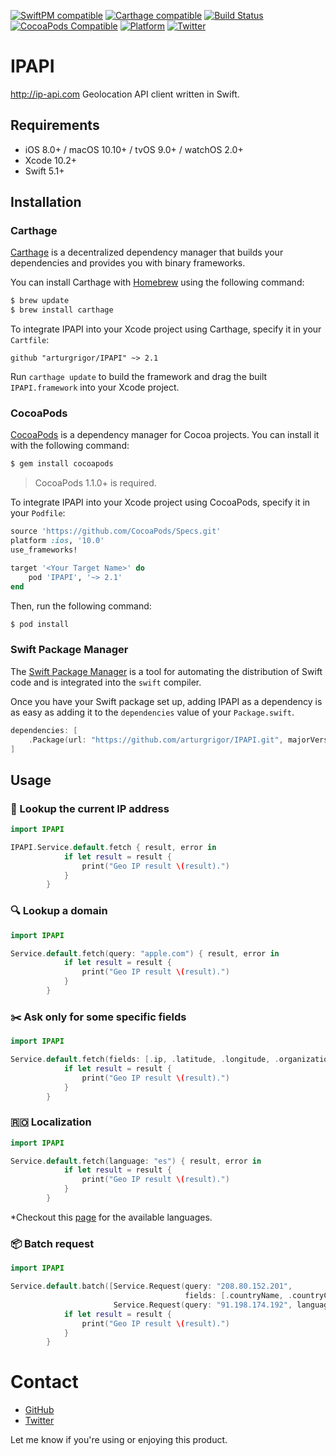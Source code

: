 [![SwiftPM compatible](https://img.shields.io/badge/SPM-compatible-4BC51D.svg?style=flat)](https://swift.org/package-manager)
[![Carthage compatible](https://img.shields.io/badge/Carthage-compatible-4BC51D.svg?style=flat)](https://github.com/Carthage/Carthage)
[![Build Status](https://travis-ci.org/arturgrigor/IPAPI.svg?branch=master)](https://travis-ci.org/arturgrigor/IPAPI)
[![CocoaPods Compatible](https://img.shields.io/cocoapods/v/IPAPI.svg)](https://img.shields.io/cocoapods/v/IPAPI.svg)
[![Platform](https://img.shields.io/cocoapods/p/IPAPI.svg?style=flat)](http://cocoadocs.org/docsets/IPAPIIPAPI)
[![Twitter](https://img.shields.io/badge/twitter-@arturgrigor-blue.svg?style=flat)](http://twitter.com/arturgrigor)

# IPAPI

http://ip-api.com Geolocation API client written in Swift.

## Requirements

- iOS 8.0+ / macOS 10.10+ / tvOS 9.0+ / watchOS 2.0+
- Xcode 10.2+
- Swift 5.1+

## Installation

### Carthage

[Carthage](https://github.com/Carthage/Carthage) is a decentralized dependency manager that builds your dependencies and provides you with binary frameworks.

You can install Carthage with [Homebrew](http://brew.sh/) using the following command:

```bash
$ brew update
$ brew install carthage
```

To integrate IPAPI into your Xcode project using Carthage, specify it in your `Cartfile`:

```ogdl
github "arturgrigor/IPAPI" ~> 2.1
```

Run `carthage update` to build the framework and drag the built `IPAPI.framework` into your Xcode project.

### CocoaPods

[CocoaPods](http://cocoapods.org) is a dependency manager for Cocoa projects. You can install it with the following command:

```bash
$ gem install cocoapods
```

> CocoaPods 1.1.0+ is required.

To integrate IPAPI into your Xcode project using CocoaPods, specify it in your `Podfile`:

```ruby
source 'https://github.com/CocoaPods/Specs.git'
platform :ios, '10.0'
use_frameworks!

target '<Your Target Name>' do
    pod 'IPAPI', '~> 2.1'
end
```

Then, run the following command:

```bash
$ pod install
```

### Swift Package Manager

The [Swift Package Manager](https://swift.org/package-manager/) is a tool for automating the distribution of Swift code and is integrated into the `swift` compiler. 

Once you have your Swift package set up, adding IPAPI as a dependency is as easy as adding it to the `dependencies` value of your `Package.swift`.

```swift
dependencies: [
    .Package(url: "https://github.com/arturgrigor/IPAPI.git", majorVersion: 2)
]
```

## Usage

### 🎯 Lookup the current IP address ###

```swift
import IPAPI

IPAPI.Service.default.fetch { result, error in
            if let result = result {
                print("Geo IP result \(result).")
            }
        }
```

### 🔍 Lookup a domain ###

```swift
import IPAPI

Service.default.fetch(query: "apple.com") { result, error in
            if let result = result {
                print("Geo IP result \(result).")
            }
        }
```

### ✂️ Ask only for some specific fields ###

```swift
import IPAPI

Service.default.fetch(fields: [.ip, .latitude, .longitude, .organization]) { result, error in
            if let result = result {
                print("Geo IP result \(result).")
            }
        }
```

### 🇷🇴 Localization ###

```swift
import IPAPI

Service.default.fetch(language: "es") { result, error in
            if let result = result {
                print("Geo IP result \(result).")
            }
        }
```
*Checkout this [page](http://ip-api.com/docs/api:returned_values) for the available languages.

### 📦 Batch request ###

```swift
import IPAPI

Service.default.batch([Service.Request(query: "208.80.152.201",
                                       fields: [.countryName, .countryCode, .latitude, .longitude, .organization, .ip]),
                       Service.Request(query: "91.198.174.192", language: "es")]) { result, error in
            if let result = result {
                print("Geo IP result \(result).")
            }
        }
```

# Contact

- [GitHub](http://github.com/arturgrigor)
- [Twitter](http://twitter.com/arturgrigor)

Let me know if you're using or enjoying this product.
